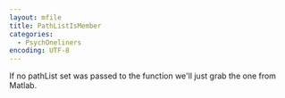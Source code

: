 ```yaml
---
layout: mfile
title: PathListIsMember
categories:
  - PsychOneliners
encoding: UTF-8
---
```


If no pathList set was passed to the function we'll just grab the one
from Matlab.